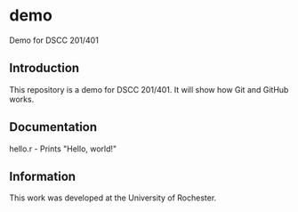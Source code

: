 # demo

Demo for DSCC 201/401

## Introduction

This repository is a demo for DSCC 201/401.
It will show how Git and GitHub works.

## Documentation

hello.r - Prints "Hello, world!"

## Information

This work was developed at the University of Rochester.
